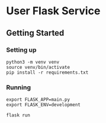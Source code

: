 # User Flask Service

## Getting Started

### Setting up

```shell
python3 -m venv venv
source venv/bin/activate
pip install -r requirements.txt
```

### Running

```shell
export FLASK_APP=main.py
export FLASK_ENV=development

flask run
```